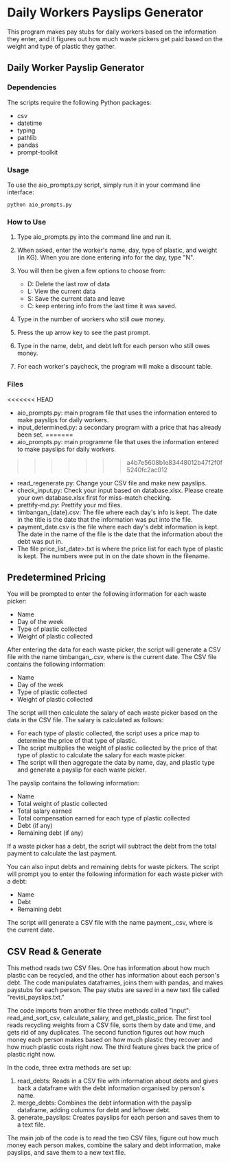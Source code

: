 # Daily Workers Payslips Generator

This program makes pay stubs for daily workers based on the information they enter, and it figures out how much waste pickers get paid based on the weight and type of plastic they gather.

## Daily Worker Payslip Generator

### Dependencies

The scripts require the following Python packages:

- csv
- datetime
- typing
- pathlib
- pandas
- prompt-toolkit


### Usage

To use the aio_prompts.py script, simply run it in your command line interface:

```
python aio_prompts.py
```

### How to Use

1. Type aio_prompts.py into the command line and run it.

2. When asked, enter the worker's name, day, type of plastic, and weight (in KG). When you are done entering info for the day, type "N".

3. You will then be given a few options to choose from:
	- D: Delete the last row of data 
	- L: View the current data 
	- S: Save the current data and leave
	- C: keep entering info from the last time it was saved.

4. Type in the number of workers who still owe money.

5. Press the up arrow key to see the past prompt.

6. Type in the name, debt, and debt left for each person who still owes money.

7. For each worker's paycheck, the program will make a discount table.


### Files

<<<<<<< HEAD
- aio_prompts.py: main program file that uses the information entered to make payslips for daily workers.
- input_determined.py: a secondary program with a price that has already been set.
=======
- aio_prompts.py: main programme file that uses the information entered to make payslips for daily workers.
>>>>>>> a4b7e5608b1e83448012b47f2f0f5240fc2ac012
- read_regenerate.py: Change your CSV file and make new payslips.
- check_input.py: Check your input based on database.xlsx. Please create your own database.xlsx first for miss-match checking.
- prettify-md.py: Prettify your md files.
- timbangan_{date}.csv: The file where each day's info is kept. The date in the title is the date that the information was put into the file.
- payment_date.csv is the file where each day's debt information is kept. The date in the name of the file is the date that the information about the debt was put in.
- The file price_list_date>.txt is where the price list for each type of plastic is kept. The numbers were put in on the date shown in the filename.


## Predetermined Pricing

You will be prompted to enter the following information for each waste picker:

- Name
- Day of the week
- Type of plastic collected
- Weight of plastic collected

After entering the data for each waste picker, the script will generate a CSV file with the name timbangan_<date>.csv, where <date> is the current date. The CSV file contains the following information:

- Name
- Day of the week
- Type of plastic collected
- Weight of plastic collected

The script will then calculate the salary of each waste picker based on the data in the CSV file. The salary is calculated as follows:

- For each type of plastic collected, the script uses a price map to determine the price of that type of plastic.
- The script multiplies the weight of plastic collected by the price of that type of plastic to calculate the salary for each waste picker.
- The script will then aggregate the data by name, day, and plastic type and generate a payslip for each waste picker.

The payslip contains the following information:

- Name
- Total weight of plastic collected
- Total salary earned
- Total compensation earned for each type of plastic collected
- Debt (if any)
- Remaining debt (if any)

If a waste picker has a debt, the script will subtract the debt from the total payment to calculate the last payment.

You can also input debts and remaining debts for waste pickers. The script will prompt you to enter the following information for each waste picker with a debt:

- Name
- Debt
- Remaining debt

The script will generate a CSV file with the name payment_<date>.csv, where <date> is the current date.

## CSV Read & Generate

This method reads two CSV files. One has information about how much plastic can be recycled, and the other has information about each person's debt. The code manipulates dataframes, joins them with pandas, and makes paystubs for each person. The pay stubs are saved in a new text file called "revisi_payslips.txt."

The code imports from another file three methods called "input": read_and_sort_csv, calculate_salary, and get_plastic_price. The first tool reads recycling weights from a CSV file, sorts them by date and time, and gets rid of any duplicates. The second function figures out how much money each person makes based on how much plastic they recover and how much plastic costs right now. The third feature gives back the price of plastic right now.

In the code, three extra methods are set up:

1. read_debts: Reads in a CSV file with information about debts and gives back a dataframe with the debt information organised by person's name.
2. merge_debts: Combines the debt information with the payslip dataframe, adding columns for debt and leftover debt.
3. generate_payslips: Creates payslips for each person and saves them to a text file.

The main job of the code is to read the two CSV files, figure out how much money each person makes, combine the salary and debt information, make payslips, and save them to a new text file.
